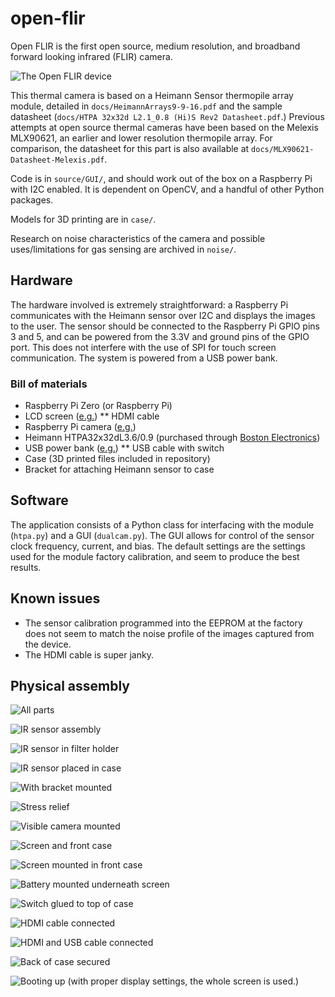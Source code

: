 # open-flir

Open FLIR is the first open source, medium resolution, and broadband forward looking infrared (FLIR) camera.

![The Open FLIR device](/docs/images/demo.jpg?raw=true)

This thermal camera is based on a Heimann Sensor thermopile array module, detailed in ```docs/HeimannArrays9-9-16.pdf``` and the sample datasheet (```docs/HTPA 32x32d L2.1_0.8 (Hi)S Rev2 Datasheet.pdf```.) Previous attempts at open source thermal cameras have been based on the Melexis MLX90621, an earlier and lower resolution thermopile array. For comparison, the datasheet for this part is also available at ```docs/MLX90621-Datasheet-Melexis.pdf```.

Code is in ```source/GUI/```, and should work out of the box on a Raspberry Pi with I2C enabled. It is dependent on OpenCV, and a handful of other Python packages.

Models for 3D printing are in ```case/```.

Research on noise characteristics of the camera and possible uses/limitations for gas sensing are archived in ```noise/```.

## Hardware

The hardware involved is extremely straightforward: a Raspberry Pi communicates with the Heimann sensor over I2C and displays the images to the user. The sensor should be connected to the Raspberry Pi GPIO pins 3 and 5, and can be powered from the 3.3V and ground pins of the GPIO port. This does not interfere with the use of SPI for touch screen communication. The system is powered from a USB power bank.

### Bill of materials

* Raspberry Pi Zero (or Raspberry Pi)
* LCD screen ([e.g.](https://www.amazon.com/SunFounder-Monitor-Display-800X480-Raspberry/dp/B01HXSFIH6))
** HDMI cable
* Raspberry Pi camera ([e.g.](https://www.amazon.com/dp/B01LY05LOE/ref=sr_ph_1?ie=UTF8&qid=1485905985&sr=sr-1&keywords=raspberry+pi+camera+zero))
* Heimann HTPA32x32dL3.6/0.9 (purchased through [Boston Electronics](http://www.boselec.com/))
* USB power bank ([e.g.](https://www.amazon.com/Anker-bar-Sized-Portable-High-Speed-Technology/dp/B00P7N0320/ref=sr_1_5?ie=UTF8&qid=1485906277&sr=8-5&keywords=anker+power+bank))
** USB cable with switch
* Case (3D printed files included in repository)
* Bracket for attaching Heimann sensor to case

## Software

The application consists of a Python class for interfacing with the module (```htpa.py```) and a GUI (```dualcam.py```). The GUI allows for control of the sensor clock frequency, current, and bias. The default settings are the settings used for the module factory calibration, and seem to produce the best results.

## Known issues

* The sensor calibration programmed into the EEPROM at the factory does not seem to match the noise profile of the images captured from the device.
* The HDMI cable is super janky.

## Physical assembly

![All parts](/docs/images/DSC01492.JPG?raw=true)

![IR sensor assembly](/docs/images/DSC01496.JPG?raw=true)

![IR sensor in filter holder](/docs/images/DSC01499.JPG?raw=true)

![IR sensor placed in case](/docs/images/DSC01504.JPG?raw=true)

![With bracket mounted](/docs/images/DSC01506.JPG?raw=true)

![Stress relief](/docs/images/DSC01509.JPG?raw=true)

![Visible camera mounted](/docs/images/DSC01514.JPG?raw=true)

![Screen and front case](/docs/images/DSC01517.JPG?raw=true)

![Screen mounted in front case](/docs/images/DSC01521.JPG?raw=true)

![Battery mounted underneath screen](/docs/images/DSC01523.JPG?raw=true)

![Switch glued to top of case](/docs/images/DSC01525.JPG?raw=true)

![HDMI cable connected](/docs/images/DSC01531-alt.jpg?raw=true)

![HDMI and USB cable connected](/docs/images/DSC01532-alt.jpg?raw=true)

![Back of case secured](/docs/images/DSC01536.JPG?raw=true)

![Booting up (with proper display settings, the whole screen is used.)](/docs/images/DSC01538.JPG?raw=true)
